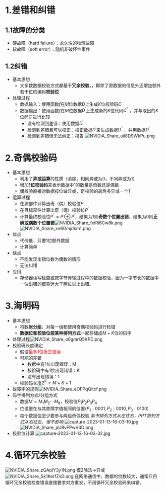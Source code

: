 # 1.差错和纠错
## 1.1故障的分类
- 硬故障（hard failure）：永久性的物理故障
- 软故障（soft error）：随机非破坏性事件
## 1.2纠错
- 基本思想
	- 大多数数据校验方式都基于**冗余校验**，，即除了原数据的信息外还增加额外若干位的编码**校验位**
- 处理过程
	- 数据输入：使用函数$f$在$M$位数据$D$上生成$K$位校验码$C$
	- 数据输出：使用函数$f$在$M$位数据$D^{'}$上生成新的$K$位代码$C^{''}$ ，并与取出的$K$位码$C^{'}$进行比较
		- 没有检测到差错：使用数据$D^{'}$
		- 检测到差错且可以校正：校正数据$D^{'}$来生成数据$D^{''}$ ，并用数据$D^{''}$
		- 检测到差错但无法纠正：报告
![NVIDIA_Share_uii8D9WkPu.png](https://chillcharlie-img.oss-cn-hangzhou.aliyuncs.com/img/NVIDIA_Share_uii8D9WkPu.png)
# 2.奇偶校验码
- 基本思想
	- 利用了**异或运算**的性质（消除，相同异或为0，不同异或为1）
	- 增加**1位校验码**来表示数据中1的数量是奇数还是偶数
	- 偶校验直接对数据按位做异或，奇校验的最后多异或一个1
- 运算过程
	- 在源部件计算出奇（偶）校验位$P$
	- 在目标部件计算出奇（偶）校验位$P^{'}$
	- 计算最终校验位$P^{''}=P\oplus P^{'}$，结果为1则**奇数个位置出错**，结果为0则**正确或偶数个位置错**![NVIDIA_Share_fxiRi6Cw8k.png](https://chillcharlie-img.oss-cn-hangzhou.aliyuncs.com/img/NVIDIA_Share_fxiRi6Cw8k.png)![NVIDIA_Share_xn6Gmjdkm1.png](https://chillcharlie-img.oss-cn-hangzhou.aliyuncs.com/img/NVIDIA_Share_xn6Gmjdkm1.png)
- 优点
	- 代价低，只要1位额外数据
	- 计算简单
- 缺点
	- 不能发现出错位数为偶数的情形
	- 无法纠错
- 应用
	- 存储器读写检查或按字节传输过程中的数据校验，因为一字节长的数据中一位出错的概率远大于两位以上出错。
# 3.海明码
- 基本思想
	- 将数据**分组**，对每一组都使用奇偶校验码进行检错
	- **数据位和校验位按某种排列方式**一起存储成$M+K$位的码字
- 处理过程![NVIDIA_Share_o6gmrQ5KPD.png](https://chillcharlie-img.oss-cn-hangzhou.aliyuncs.com/img/NVIDIA_Share_o6gmrQ5KPD.png)
- 校验码长度确定
	- 假设<font color="#ff0000">最多1位发生错误</font>
	- 可能的差错
		- 数据中有1位出现错误：M
		- 校验码中有1位出现错误：K
		- 没有出现错误：1
	- 校验码长度$2^K\ge M+K+1$     
- 故障字的规则![NVIDIA_Share_eOFPqQitcf.png](https://chillcharlie-img.oss-cn-hangzhou.aliyuncs.com/img/NVIDIA_Share_eOFPqQitcf.png)
- 码字排列方式/分组方式
	- 数据$M=M_1 M_2\cdots M_8$，校验位$P_1 P_2 P_3 P_4$
	- 位设置在与其故障字值相同的位置($P_1 :0001,P_2:0010,P_3:0100$)
	- 每个数据位至少要参与两组奇偶校验
*紫书排列方式从左往右，PPT排列方式从右往左，但不影响*
![capture-2023-01-13-16-03-19.jpg](https://chillcharlie-img.oss-cn-hangzhou.aliyuncs.com/img/capture-2023-01-13-16-03-19.jpg)
![NVIDIA_Share_pURvFPwV4D.png](https://chillcharlie-img.oss-cn-hangzhou.aliyuncs.com/img/NVIDIA_Share_pURvFPwV4D.png)
- 校验位计算
![capture-2023-01-13-16-03-32.jpg](https://chillcharlie-img.oss-cn-hangzhou.aliyuncs.com/img/capture-2023-01-13-16-03-32.jpg)
# 4.循环冗余校验
![NVIDIA_Share_zGApIY3y1N.png](https://chillcharlie-img.oss-cn-hangzhou.aliyuncs.com/img/NVIDIA_Share_zGApIY3y1N.png)
模2除法->异或
![NVIDIA_Share_Sk1KerfZvD.png](https://chillcharlie-img.oss-cn-hangzhou.aliyuncs.com/img/NVIDIA_Share_Sk1KerfZvD.png)
在网络通信中，数据的位数较大，通常只用循环冗余校验检查错误直接要求对方重发，不用循环冗余校验码来纠错。
